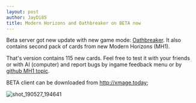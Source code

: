 ```yaml
---
layout: post
author: JayDi85
title: Modern Horizons and Oathbreaker on BETA now
---
```

Beta server got new update with new game mode: [Oathbreaker](https://weirdcards.org/oathbreaker). It also contains second pack of cards from new Modern Horizons (MH1).

That's version contains 115 new cards. Feel free to test it with your friends or with AI (computer) and report bugs by ingame feedback menu or by <a href="https://github.com/magefree/mage/issues/5607">github MH1 topic</a>.

BETA client can be downloaded from <a href="http://xmage.today">http://xmage.today</a>;

![shot_190527_194641](https://user-images.githubusercontent.com/8344157/58429825-2f744e80-80b8-11e9-9805-289f39e23997.png)